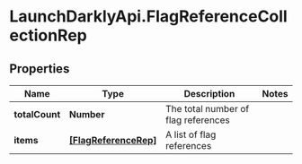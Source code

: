 # LaunchDarklyApi.FlagReferenceCollectionRep

## Properties

Name | Type | Description | Notes
------------ | ------------- | ------------- | -------------
**totalCount** | **Number** | The total number of flag references | 
**items** | [**[FlagReferenceRep]**](FlagReferenceRep.md) | A list of flag references | 


